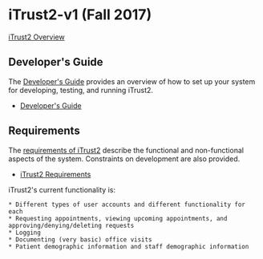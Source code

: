 # iTrust2-v1 (Fall 2017)

[iTrust2 Overview](https://github.ncsu.edu/engr-csc326-fall2017/csc326-TP-204-5/wiki)

## Developer's Guide
The [Developer's Guide](https://github.ncsu.edu/engr-csc326-fall2017/csc326-TP-204-5/wiki/Developer's-Guide) provides an overview of how to set up your system for developing, testing, and running iTrust2.

  * [Developer's Guide](https://github.ncsu.edu/engr-csc326-fall2017/csc326-TP-204-5/wiki/Developer's-Guide)

## Requirements
The [requirements of iTrust2](https://github.ncsu.edu/engr-csc326-fall2017/csc326-TP-204-5/wiki/Requirements) describe the functional and non-functional aspects of the system.  Constraints on development are also provided.

  * [iTrust2 Requirements](https://github.ncsu.edu/engr-csc326-fall2017/csc326-TP-204-5/wiki/Requirements)

iTrust2's current functionality is:
	
	* Different types of user accounts and different functionality for each
	* Requesting appointments, viewing upcoming appointments, and approving/denying/deleting requests
	* Logging
	* Documenting (very basic) office visits
	* Patient demographic information and staff demographic information


